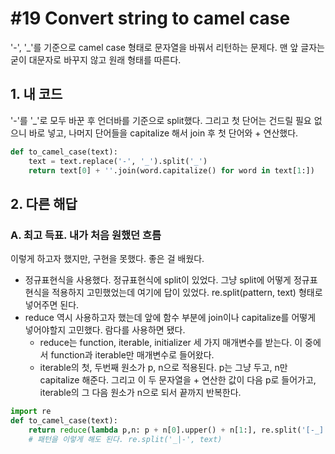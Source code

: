 # #19 Convert string to camel case
'-', '_'를 기준으로 camel case 형태로 문자열을 바꿔서 리턴하는 문제다. 맨 앞 글자는 굳이 대문자로 바꾸지 않고 원래 형태를 따른다.

## 1. 내 코드
'-'를 '_'로 모두 바꾼 후 언더바를 기준으로 split했다. 그리고 첫 단어는 건드릴 필요 없으니 바로 넣고, 나머지 단어들을 capitalize 해서 join 후 첫 단어와 + 연산했다.

```python
def to_camel_case(text):
    text = text.replace('-', '_').split('_')
    return text[0] + ''.join(word.capitalize() for word in text[1:])
```

## 2. 다른 해답

### A. 최고 득표. 내가 처음 원했던 흐름
이렇게 하고자 했지만, 구현을 못했다. 좋은 걸 배웠다.

- 정규표현식을 사용했다. 정규표현식에 split이 있었다. 그냥 split에 어떻게 정규표현식을 적용하지 고민했었는데 여기에 답이 있었다. re.split(pattern, text) 형태로 넣어주면 된다.
- reduce 역시 사용하고자 했는데 앞에 함수 부분에 join이나 capitalize를 어떻게 넣어야할지 고민했다. 람다를 사용하면 됐다.
    + reduce는 function, iterable, initializer 세 가지 매개변수를 받는다. 이 중에서 function과 iterable만 매개변수로 들어왔다.
    + iterable의 첫, 두번째 원소가 p, n으로 적용된다. p는 그냥 두고, n만 capitalize 해준다. 그리고 이 두 문자열을 + 연산한 값이 다음 p로 들어가고, iterable의 그 다음 원소가 n으로 되서 끝까지 반복한다.

```python
import re
def to_camel_case(text):
    return reduce(lambda p,n: p + n[0].upper() + n[1:], re.split('[-_]', text))
    # 패턴을 이렇게 해도 된다. re.split('_|-', text)
```
